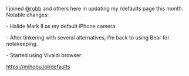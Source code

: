 I joined <span class="h-card" translate="no">[@<span>robb</span>](https://social.lol/@robb)</span> and others here in updating my /defaults page this month. Notable changes:

\- Halide Mark II as my default iPhone camera

\- After tinkering with several alternatives, I’m back to using Bear for notekeeping.

\- Started using Vivaldi browser

[<span class="invisible">https://</span><span class="">mihobu.lol/defaults</span><span class="invisible"></span>](https://mihobu.lol/defaults)